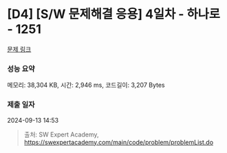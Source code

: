 # [D4] [S/W 문제해결 응용] 4일차 - 하나로 - 1251 

[문제 링크](https://swexpertacademy.com/main/code/problem/problemDetail.do?contestProbId=AV15StKqAQkCFAYD) 

### 성능 요약

메모리: 38,304 KB, 시간: 2,946 ms, 코드길이: 3,207 Bytes

### 제출 일자

2024-09-13 14:53



> 출처: SW Expert Academy, https://swexpertacademy.com/main/code/problem/problemList.do